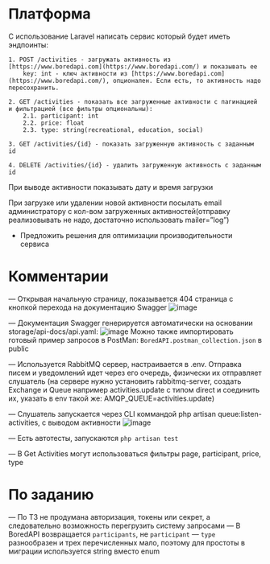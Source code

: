 # Платформа

С использование Laravel написать сервис который будет иметь эндпоинты:

    1. POST /activities - загружать активность из [https://www.boredapi.com](https://www.boredapi.com/) и показывать ее
        key: int - ключ активности из [https://www.boredapi.com](https://www.boredapi.com/), опционален. Если есть, то активность надо пересохранить.

    2. GET /activities - показать все загруженные активности с пагинацией и фильтрацией (все фильтры опциональны):
        2.1. participant: int
        2.2. price: float
        2.3. type: string(recreational, education, social)

    3. GET /activities/{id} - показать загруженную активность с заданным id

    4. DELETE /activities/{id} - удалить загруженную активность с заданным id

При выводе активности показывать дату и время загрузки

При загрузке или удалении новой активности посылать email администратору с кол-вом загруженных активностей(отправку реализовывать не надо, достаточно использовать mailer=”log”)

 * Предложить решения для оптимизации производительности сервиса

# Комментарии

— Открывая начальную страницу, показывается 404 страница с кнопкой перехода на документацию Swagger
![image](https://user-images.githubusercontent.com/16501564/213931367-1f835b59-9437-4629-9a16-548053d7913b.png)

— Документация Swagger генерируется автоматически на основании storage/api-docs/api.yaml:
![image](https://user-images.githubusercontent.com/16501564/213931374-9a4c3707-6655-4dad-9669-9574a22caa82.png)
Можно также импортировать готовый пример запросов в PostMan: `BoredAPI.postman_collection.json` в public

— Используется RabbitMQ сервер, настраивается в .env. Отправка писем и уведомлений идет через его очередь, физически их отправляет слушатель (на сервере нужно установить rabbitmq-server, создать Exchange и Queue например activities.update с типом direct и соединить их, указать в env такой же: AMQP_QUEUE=activities.update)

— Слушатель запускается через CLI коммандой php artisan queue:listen-activities, с выводом активности
![image](https://user-images.githubusercontent.com/16501564/213787458-b77ad171-256c-4383-aa1f-70f508334869.png)

— Есть автотесты, запускаются `php artisan test`

— В Get Activities могут использоваться фильтры page, participant, price, type

# По заданию

— По ТЗ не продумана авторизация, токены или секрет, а следовательно возможность перегрузить систему запросами
— В BoredAPI возвращается `participants`, не `participant`
— `type` разнообразен и трех перечисленных мало, поэтому для простоты в миграции используется string вместо enum
